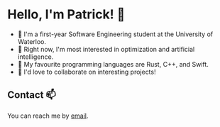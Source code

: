 # Hello, I'm Patrick! 👋

- 👋 I'm a first-year Software Engineering student at the University of Waterloo.
- 🔭 Right now, I'm most interested in optimization and artificial intelligence.
- 🦀 My favourite programming languages are Rust, C++, and Swift.
- 👯 I'd love to collaborate on interesting projects!

## Contact 📫

You can reach me by [email](mailto:patrick@patrickgu.ca).

<!--
**patrick-gu/patrick-gu** is a ✨ _special_ ✨ repository because its `README.md` (this file) appears on your GitHub profile.

Here are some ideas to get you started:

- 🔭 I’m currently working on ...
- 🌱 I’m currently learning ...
- 👯 I’m looking to collaborate on ...
- 🤔 I’m looking for help with ...
- 💬 Ask me about ...
- 📫 How to reach me: ...
- 😄 Pronouns: ...
- ⚡ Fun fact: ...
-->

